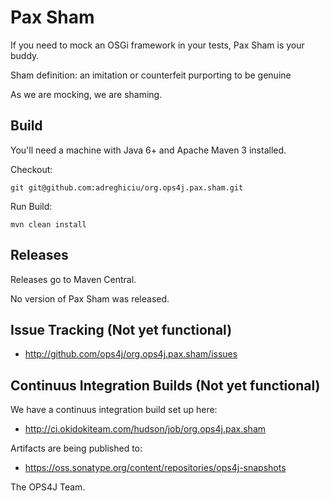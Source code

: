 Pax Sham
================================

If you need to mock an OSGi framework in your tests, Pax Sham is your buddy.

Sham definition: an imitation or counterfeit purporting to be genuine

As we are mocking, we are shaming.

## Build

You'll need a machine with Java 6+ and Apache Maven 3 installed.

Checkout:

    git git@github.com:adreghiciu/org.ops4j.pax.sham.git

Run Build:

    mvn clean install


## Releases

Releases go to Maven Central.

No version of Pax Sham was released.

## Issue Tracking (Not yet functional)

* <http://github.com/ops4j/org.ops4j.pax.sham/issues>

## Continuus Integration Builds (Not yet functional)

We have a continuus integration build set up here:

* <http://ci.okidokiteam.com/hudson/job/org.ops4j.pax.sham>

Artifacts are being published to:

* <https://oss.sonatype.org/content/repositories/ops4j-snapshots>

The OPS4J Team.
